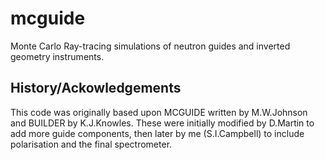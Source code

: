 mcguide
=======

Monte Carlo Ray-tracing simulations of neutron guides and inverted geometry instruments.

History/Ackowledgements
-----------------------
This code was originally based upon MCGUIDE written by M.W.Johnson and BUILDER by K.J.Knowles.
These were initially modified by D.Martin to add more guide components, then later by me (S.I.Campbell)
to include polarisation and the final spectrometer.
